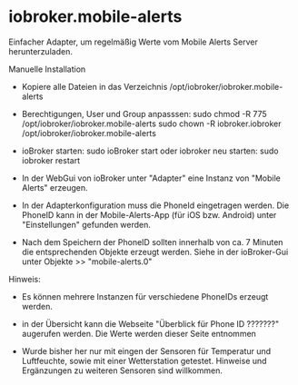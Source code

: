 # iobroker.mobile-alerts

Einfacher Adapter, um regelmäßig Werte vom Mobile Alerts Server herunterzuladen.


Manuelle Installation

- Kopiere alle Dateien in das Verzeichnis /opt/iobroker/iobroker.mobile-alerts

- Berechtigungen, User und Group anpasssen:
	sudo chmod -R 775  /opt/iobroker/iobroker.mobile-alerts
	sudo chown -R iobroker.iobroker  /opt/iobroker/iobroker.mobile-alerts

- ioBroker starten: sudo ioBroker start
  oder iobroker neu starten: sudo iobroker restart

- In der WebGui von ioBroker unter "Adapter" eine Instanz von "Mobile Alerts" erzeugen.

- In der Adapterkonfiguration muss die PhoneId eingetragen werden.
  Die PhoneID kann in der Mobile-Alerts-App (für iOS bzw. Android) unter "Einstellungen" 
  gefunden werden.
  
- Nach dem Speichern der PhoneID sollten innerhalb von ca. 7 Minuten die entsprechenden 
  Objekte erzeugt werden. Siehe in der ioBroker-Gui unter Objekte >> "mobile-alerts.0"
  
  
  
Hinweis:

- Es können mehrere Instanzen für verschiedene PhoneIDs erzeugt werden.

- in der Übersicht kann die Webseite "Überblick für Phone ID ???????" augerufen werden. Die
  Werte werden dieser Seite entnommen
  
- Wurde bisher her nur mit eingen der Sensoren für Temperatur und Luftfeuchte, sowie 
  mit einer Wetterstation getestet. Hinweise und Ergänzungen zu weiteren Sensoren sind 
  willkommen.


